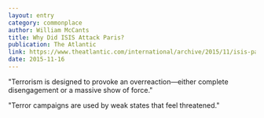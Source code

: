 ```yaml
---
layout: entry
category: commonplace
author: William McCants
title: Why Did ISIS Attack Paris?
publication: The Atlantic
link: https://www.theatlantic.com/international/archive/2015/11/isis-paris-attack-why/416277/
date: 2015-11-16
---
```


"Terrorism is designed to provoke an overreaction—either complete disengagement or a massive show of force."

"Terror campaigns are used by weak states that feel threatened."
